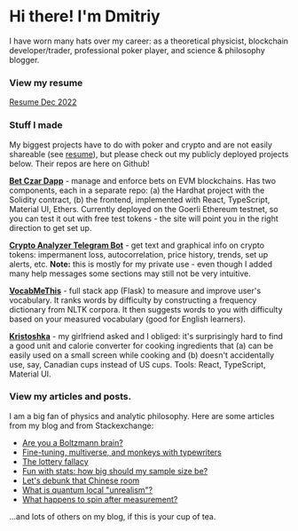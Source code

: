 # Hi there! I'm Dmitriy 

I have worn many hats over my career: as a theoretical physicist, blockchain developer/trader, professional poker player, and science & philosophy blogger. 

### View my resume

[Resume Dec 2022][resume]

### Stuff I made 

My biggest projects have to do with poker and crypto and are not easily shareable (see [resume][resume]), but please check out my publicly deployed projects below. Their repos are here on Github!

**[Bet Czar Dapp](https://reasonmethis.github.io/bet-czar-frontend)** - manage and enforce bets on EVM blockchains. Has two components, each in a separate repo: (a) the Hardhat project with the Solidity contract, (b) the frontend, implemented with React, TypeScript, Material UI, Ethers. Currently deployed on the Goerli Ethereum testnet, so you can test it out with free test tokens - the site will point you in the right direction to get set up.

**[Crypto Analyzer Telegram Bot](https://t.me/bobthebonobobot)** - get text and graphical info on crypto tokens: impermanent loss, autocorrelation, price history, trends, set up alerts, etc. **Note:** this is mostly for my private use - even though I added many help messages some sections may still not be very intuitive.

**[VocabMeThis](https://www.reasonmethis.com/2021/05/vocabmethis-measure-and-improve-your.html)** - full stack app (Flask) to measure and improve user's vocabulary. It ranks words by difficulty by constructing a frequency dictionary from NLTK corpora. It then suggests words to you with difficulty based on your measured vocabulary (good for English learners).

**[Kristoshka](https://reasonmethis.github.io/kristoshka)** - my girlfriend asked and I obliged: it's surprisingly hard to find a good unit and calorie converter for cooking ingredients that (a) can be easily used on a small screen while cooking and (b) doesn't accidentally use, say, Canadian cups instead of US cups. Tools: React, TypeScript, Material UI.

### View my articles and posts.

I am a big fan of physics and analytic philosophy. Here are some articles from my blog and from Stackexchange:

* [Are you a Boltzmann brain?](https://www.reasonmethis.com/2021/02/are-you-boltzmann-brain.html)
* [Fine-tuning, multiverse, and monkeys with typewriters](https://www.reasonmethis.com/2021/01/fine-tuning-multiverse-and-monkeys.html)
* [The lottery fallacy](https://www.reasonmethis.com/2021/03/the-lottery-fallacy.html)
* [Fun with stats: how big should my sample size be?](https://www.reasonmethis.com/2022/10/fun-with-stats-how-big-should-my-sample.html)
* [Let's debunk that Chinese room](https://www.reasonmethis.com/2021/07/lets-try-to-debunk-that-chinese-room.html)
* [What is quantum local "unrealism"?](https://physics.stackexchange.com/a/600229/280578)
* [What happens to spin after measurement?](https://physics.stackexchange.com/questions/597862/what-happens-to-spin-after-measurement-does-it-evolve-and-randomise-like-positi/597872#597872)

...and lots of others on my blog, if this is your cup of tea.

[resume]: https://github.com/reasonmethis/Resume/raw/main/Dmitriy%20Vasilyuk%20Resume%20Dec%202022.pdf
